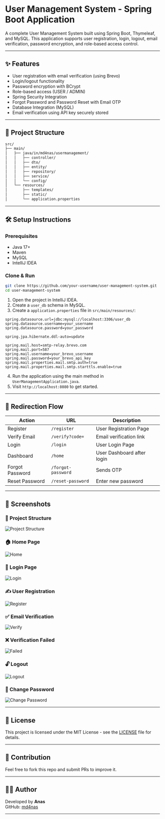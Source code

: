 
# User Management System - Spring Boot Application

A complete User Management System built using Spring Boot, Thymeleaf, and MySQL. This application supports user registration, login, logout, email verification, password encryption, and role-based access control.

---

## ✨ Features

- User registration with email verification (using Brevo)
- Login/logout functionality
- Password encryption with BCrypt
- Role-based access (USER / ADMIN)
- Spring Security Integration
- Forgot Password and Password Reset with Email OTP
- Database Integration (MySQL)
- Email verification using API key securely stored

---

## 📁 Project Structure

```bash
src/
├── main/
│   ├── java/in/md4nas/usermanagement/
│   │   ├── controller/
│   │   ├── dto/
│   │   ├── entity/
│   │   ├── repository/
│   │   ├── service/
│   │   └── config/
│   └── resources/
│       ├── templates/
│       ├── static/
│       └── application.properties
```

---

## 🛠️ Setup Instructions

### Prerequisites

- Java 17+
- Maven
- MySQL
- IntelliJ IDEA

### Clone & Run

```bash
git clone https://github.com/your-username/user-management-system.git
cd user-management-system
```

1. Open the project in IntelliJ IDEA.
2. Create a `user_db` schema in MySQL.
3. Create a `application.properties` file in `src/main/resources/`:

```properties
spring.datasource.url=jdbc:mysql://localhost:3306/user_db
spring.datasource.username=your_username
spring.datasource.password=your_password

spring.jpa.hibernate.ddl-auto=update

spring.mail.host=smtp-relay.brevo.com
spring.mail.port=587
spring.mail.username=your_brevo_username
spring.mail.password=your_brevo_api_key
spring.mail.properties.mail.smtp.auth=true
spring.mail.properties.mail.smtp.starttls.enable=true
```

4. Run the application using the main method in `UserManagementApplication.java`.
5. Visit `http://localhost:8080` to get started.

---

## 🔐 Redirection Flow

| Action | URL | Description |
|-------|-----|-------------|
| Register | `/register` | User Registration Page |
| Verify Email | `/verify?code=` | Email verification link |
| Login | `/login` | User Login Page |
| Dashboard | `/home` | User Dashboard after login |
| Forgot Password | `/forgot-password` | Sends OTP |
| Reset Password | `/reset-password` | Enter new password |

---

## 📸 Screenshots

### 🔧 Project Structure
![Project Structure](screenshots/project-structure.png)

### 🏠 Home Page
![Home](screenshots/home-page.png)

### 🔐 Login Page
![Login](screenshots/login-page.png)

### ✍️ User Registration
![Register](screenshots/user-registration.png)

### ✅ Email Verification
![Verify](screenshots/email-verification.png)

### ❌ Verification Failed
![Failed](screenshots/verification-failed.png)

### 🔓 Logout
![Logout](screenshots/logout.png)

### 🔁 Change Password
![Change Password](screenshots/change-password.png)

---

## 📜 License

This project is licensed under the MIT License - see the [LICENSE](LICENSE) file for details.

---

## 🤝 Contribution

Feel free to fork this repo and submit PRs to improve it.

---

## 🙋‍♂️ Author

Developed by **Anas**  
GitHub: [md4nas](https://github.com/md4nas)

---

